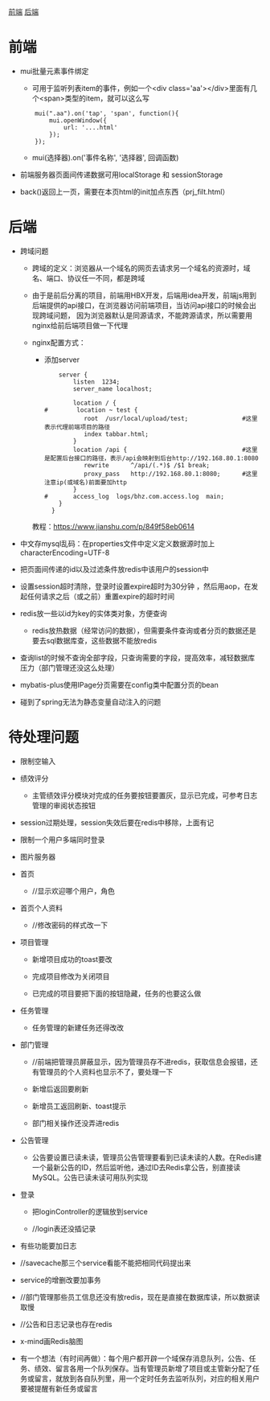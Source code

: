 <a href="#front">前端</a>
<a href="#back">后端</a>

# <a name="front">前端</a> 

- mui批量元素事件绑定

	- 可用于监听列表item的事件，例如一个<div class='aa'\></div\>里面有几个<span\>类型的item，就可以这么写

    ```
        mui(".aa").on('tap', 'span', function(){
            mui.openWindow({
            	url: '....html'
            });
        });
    ```

	- mui(选择器).on('事件名称', '选择器', 回调函数)

- 前端服务器页面间传递数据可用localStorage 和 sessionStorage

- back()返回上一页，需要在本页html的init加点东西（prj_filt.html）

# <a name="back">后端</a> 

- 跨域问题

    - 跨域的定义：浏览器从一个域名的网页去请求另一个域名的资源时，域名、端口、协议任一不同，都是跨域

    - 由于是前后分离的项目，前端用HBX开发，后端用idea开发，前端js用到后端提供的api接口，在浏览器访问前端项目，当访问api接口的时候会出现跨域问题，
    因为浏览器默认是同源请求，不能跨源请求，所以需要用nginx给前后端项目做一下代理
    
    - nginx配置方式：
    
        - 添加server
        
            ```
                server {
                    listen  1234;
                    server_name localhost;

                    location / {
            #        location ~ test {
                       root  /usr/local/upload/test;               #这里表示代理前端项目的路径
                       index tabbar.html;
                    }
                    location /api {                                #这里是配置后台接口的路径，表示/api会映射到后台http://192.168.80.1:8080
                       rewrite      ^/api/(.*)$ /$1 break;
                       proxy_pass   http://192.168.80.1:8080;      #这里注意ip(或域名)前面要加http
                    }
            #       access_log  logs/bhz.com.access.log  main;
                }
              }

            ```
      
      教程：https://www.jianshu.com/p/849f58eb0614
    
- 中文存mysql乱码：在properties文件中定义定义数据源时加上characterEncoding=UTF-8     

- 把页面间传递的id以及过滤条件放redis中该用户的session中

- 设置session超时清除，登录时设置expire超时为30分钟 ，然后用aop，在发起任何请求之后（或之前）重置expire的超时时间

- redis放一些以id为key的实体类对象，方便查询

	- redis放热数据（经常访问的数据），但需要条件查询或者分页的数据还是要去sql数据库查，这些数据不能放redis

- 查询list的时候不查询全部字段，只查询需要的字段，提高效率，减轻数据库压力（部门管理还没这么处理）

- mybatis-plus使用IPage分页需要在config类中配置分页的bean

- 碰到了spring无法为静态变量自动注入的问题



# 待处理问题

- 限制空输入

- 绩效评分

	- 主管绩效评分模块对完成的任务要按钮要置灰，显示已完成，可参考日志管理的审阅状态按钮
	
- session过期处理，session失效后要在redis中移除，上面有记

- 限制一个用户多端同时登录

- 图片服务器

- 首页

	- //显示欢迎哪个用户，角色

- 首页个人资料

	- //修改密码的样式改一下

- 项目管理

	- 新增项目成功的toast要改

	- 完成项目修改为关闭项目

	- 已完成的项目要把下面的按钮隐藏，任务的也要这么做

- 任务管理

	- 任务管理的新建任务还得改改

- 部门管理

	- //前端把管理员屏蔽显示，因为管理员存不进redis，获取信息会报错，还有管理员的个人资料也显示不了，要处理一下

	- 新增后返回要刷新

	- 新增员工返回刷新、toast提示

	- 部门相关操作还没弄进redis

- 公告管理

	- 公告要设置已读未读，管理员公告管理要看到已读未读的人数。在Redis建一个最新公告的ID，然后监听他，通过ID去Redis拿公告，别直接读MySQL。公告已读未读可用队列实现

- 登录

	- 把loginController的逻辑放到service

	- //login表还没插记录

- 有些功能要加日志

- //savecache那三个service看能不能把相同代码提出来

- service的增删改要加事务

- //部门管理那些员工信息还没有放redis，现在是直接在数据库读，所以数据读取慢

- //公告和日志记录也存在redis

- x-mind画Redis脑图

- 有一个想法（有时间再做）：每个用户都开辟一个域保存消息队列，公告、任务、绩效、留言各用一个队列保存。当有管理员新增了项目或主管新分配了任务或留言，就放到各自队列里，用一个定时任务去监听队列，对应的相关用户要被提醒有新任务或留言



